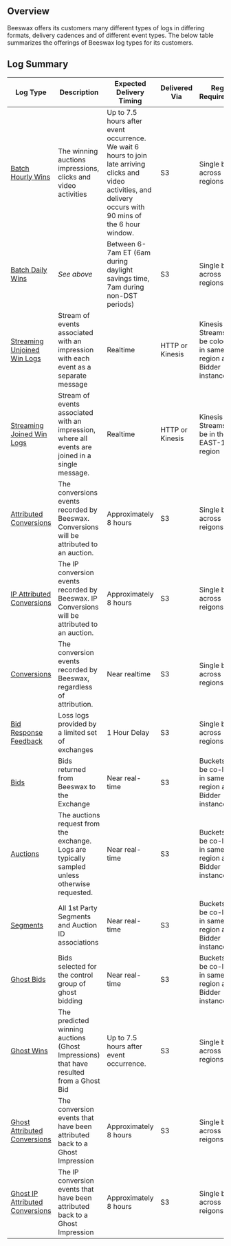 ## Overview

Beeswax offers its customers many different types of logs in differing formats, delivery cadences and of different event types. The below table summarizes the offerings of Beeswax log types for its customers.

## Log Summary

| Log Type | Description | Expected Delivery Timing | Delivered Via | Region Requirements | Supported Delivery Formats | Log Headers GitHub | More Information |
| -------- | ----------- | ------------------------ | ------------- | --------- | --------------- | ------------------ | ---------------- |
| [Batch Hourly Wins](https://github.com/BeeswaxIO/beeswax-api/blob/master/beeswax/logs/batch/schemas/win_logs_schema.md) | The winning auctions impressions, clicks and video activities | Up to 7.5 hours after event occurrence. We wait 6 hours to join late arriving clicks and video activities, and delivery occurs with 90 mins of the 6 hour window. | S3 | Single bucket across regions | Gzipped CSV or Parquet (Snappy-compression) | [Link](https://github.com/BeeswaxIO/beeswax-api/blob/master/beeswax/logs/batch/headers/win_log_headers.csv) | Batch files are joined, which means bid, click and activity data matched against impression data will be included |
| [Batch Daily Wins](https://github.com/BeeswaxIO/beeswax-api/blob/master/beeswax/logs/batch/schemas/win_logs_schema.md) | *See above* | Between 6-7am ET (6am during daylight savings time, 7am during non-DST periods) | S3 | Single bucket across regions | Gzipped CSV or Parquet (Snappy-compression) | [Link](https://github.com/BeeswaxIO/beeswax-api/blob/master/beeswax/logs/batch/headers/win_log_headers.csv) | *See above* |
| [Streaming Unjoined Win Logs](https://github.com/BeeswaxIO/beeswax-api/blob/master/beeswax/logs/streaming/ad_log.proto) | Stream of events associated with an impression with each event as a separate message | Realtime | HTTP or Kinesis | Kinesis Streams must be colocated in same region as Bidder instance | Protobuf or JSON (HTTP Only) | TBD | Does not include the RequestLogMessage. |
| [Streaming Joined Win Logs](https://github.com/BeeswaxIO/beeswax-api/blob/master/beeswax/logs/streaming/ad_log.proto) | Stream of events associated with an impression, where all events are joined in a single message. | Realtime | HTTP or Kinesis | Kinesis Streams must be in the US-EAST-1 region | Protobuf or JSON | TBD | RequestLogMessage is included when available. ConversionEventMessages will not be included. Unavailable for DSP customers. |
| [Attributed Conversions](https://github.com/BeeswaxIO/beeswax-api/blob/master/beeswax/logs/batch/schemas/attributed_conversion_logs_schema.md) | The conversions events recorded by Beeswax. Conversions will be attributed to an auction. | Approximately 8 hours | S3 | Single bucket across reigons | Gzipped CSV or Parquet | [Link](https://github.com/BeeswaxIO/beeswax-api/blob/master/beeswax/logs/batch/headers/attributed_conversion_log_headers.csv) | Logs are unjoined, and may need to be joined to win logs based on use case. |
| [IP Attributed Conversions](https://github.com/BeeswaxIO/beeswax-api/blob/master/beeswax/logs/batch/schemas/attributed_ip_conversion_logs_schema.md) | The IP conversion events recorded by Beeswax. IP Conversions will be attributed to an auction. | Approximately 8 hours | S3 | Single bucket across reigons | Gzipped CSV or Parquet | [Link](https://github.com/BeeswaxIO/beeswax-api/blob/master/beeswax/logs/batch/schemas/attributed_ip_conversion_logs_schema.md) | Logs are unjoined, and may need to be joined to win logs based on use case. |
| [Conversions](https://github.com/BeeswaxIO/beeswax-api/blob/master/beeswax/logs/batch/schemas/conversion_logs_schema.md) | The conversion events recorded by Beeswax, regardless of attribution. | Near realtime | S3 | Single bucket across regions | Gzipped CSV | [Link](https://github.com/BeeswaxIO/beeswax-api/blob/master/beeswax/logs/batch/headers/conversion_log_headers.csv) | Logs are unjoined, and may need to be joined to win logs based on use case. |
| [Bid Response Feedback](https://github.com/BeeswaxIO/beeswax-api/blob/master/beeswax/logs/batch/schemas/loss_logs_schema.md) | Loss logs provided by a limited set of exchanges | 1 Hour Delay | S3 | Single bucket across regions | Gzipped CSV | [Link](https://github.com/BeeswaxIO/beeswax-api/blob/master/beeswax/logs/batch/headers/bid_response_feedback_logs.csv) | Google Documentation on Bid Response Feedback(https://developers.google.com/authorized-buyers/rtb/request-guide#realtime-feedback). Unavailable for DSP Customers. |
| [Bids](https://github.com/BeeswaxIO/beeswax-api/blob/master/beeswax/logs/batch/schemas/bid_logs_schema.md) | Bids returned from Beeswax to the Exchange | Near real-time | S3 | Buckets must be co-located in same region as Bidder instance | Gzipped CSV | [Link](https://github.com/BeeswaxIO/beeswax-api/blob/master/beeswax/logs/batch/headers/bid_log_headers.csv) | Bid logs are mainly used to calculate win rates on any dimension that comes through on the bid & win logs, which you can then use to improve your bidding strategies. Often, clients that use a custom bidding agent will log the bids themselves.  |
| [Auctions](https://github.com/BeeswaxIO/beeswax-api/blob/master/beeswax/logs/batch/schemas/auction_logs_schema.md) | The auctions request from the exchange. Logs are typically sampled unless otherwise requested. | Near real-time | S3 | Buckets must be co-located in same region as Bidder instance | Gzipped CSV | [Link](https://github.com/BeeswaxIO/beeswax-api/blob/master/beeswax/logs/batch/headers/auction_log_headers.csv) | Auction Logs can be used for inventory analytics. You can use the data to inform future bidding strategies. Importantly, per your agreement with Beeswax, these logs can never be used to create derivative segments for your use or resale. For example, you may not record the User IDs that come through on the bid requests and retarget those users in a different auction. Unavailable for DSP Customers. |
| [Segments](https://github.com/BeeswaxIO/beeswax-api/blob/master/beeswax/logs/batch/schemas/segment_logs_schema.md) | All 1st Party Segments and Auction ID associations | Near real-time | S3 | Buckets must be co-located in same region as Bidder instance | Gzipped CSV | [Link](https://github.com/BeeswaxIO/beeswax-api/blob/master/beeswax/logs/batch/headers/segment_log_headers.csv) | Unavailable for DSP Customers |
| [Ghost Bids](https://github.com/BeeswaxIO/beeswax-api/blob/master/beeswax/logs/batch/schemas/ghost_bid_logs_schema.md) | Bids selected for the control group of ghost bidding | Near real-time | S3 | Buckets must be co-located in same region as Bidder instance | Gzipped CSV | [Link](https://github.com/BeeswaxIO/beeswax-api/blob/master/beeswax/logs/batch/schemas/ghost_bid_logs_schema.md) | Ghost Bids are generated by Beeswax sorting users into treatment and control groups, and dropping bids for the control group prior to responding to exchanges |
| [Ghost Wins](https://github.com/BeeswaxIO/beeswax-api/blob/master/beeswax/logs/batch/schemas/ghost_win_logs_schema.md) | The predicted winning auctions (Ghost Impressions) that have resulted from a Ghost Bid | Up to 7.5 hours after event occurrence. | S3 | Single bucket across regions | Gzipped CSV or Parquet | [Link](https://github.com/BeeswaxIO/beeswax-api/blob/master/beeswax/logs/batch/headers/ghost_win_log_headers.csv) | Ghost Impressions are generated by Beeswax predicting that a Ghost Bid would have won the auction |
| [Ghost Attributed Conversions](https://github.com/BeeswaxIO/beeswax-api/blob/master/beeswax/logs/batch/schemas/ghost_attributed_conversion_logs_schema.md) | The conversion events that have been attributed back to a Ghost Impression | Approximately 8 hours | S3 | Single bucket across reigons | Gzipped CSV or Parquet | [Link](https://github.com/BeeswaxIO/beeswax-api/blob/master/beeswax/logs/batch/headers/ghost_attributed_conversion_log_headers.csv) | Logs are unjoined, and may need to be joined to Ghost win logs based on use case. |
| [Ghost IP Attributed Conversions](https://github.com/BeeswaxIO/beeswax-api/blob/master/beeswax/logs/batch/schemas/ghost_attributed_ip_conversion_logs_schema.md) | The IP conversion events that have been attributed back to a Ghost Impression | Approximately 8 hours | S3 | Single bucket across reigons | Gzipped CSV or Parquet | [Link](https://github.com/BeeswaxIO/beeswax-api/blob/master/beeswax/logs/batch/schemas/ghost_attributed_ip_conversion_logs_schema.md) | Logs are unjoined, and may need to be joined to Ghost win logs based on use case. |
